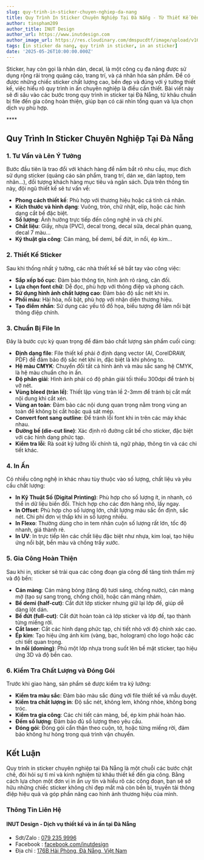 ```yaml
---
slug: quy-trinh-in-sticker-chuyen-nghiep-da-nang
title: Quy Trình In Sticker Chuyên Nghiệp Tại Đà Nẵng - Từ Thiết Kế Đến Thành Phẩm Hoàn Hảo
author: tinspham209
author_title: INUT Design
author_url: https://www.inutdesign.com
author_image_url: https://res.cloudinary.com/dmspucdtf/image/upload/v1663647671/inut/292635797_197003529328579_4330060878795101093_n_bjzhby.jpg
tags: [in sticker da nang, quy trinh in sticker, in an sticker]
date: '2025-05-26T10:00:00.000Z'
---
```


Sticker, hay còn gọi là nhãn dán, decal, là một công cụ đa năng được sử dụng rộng rãi trong quảng cáo, trang trí, và cá nhân hóa sản phẩm. Để có được những chiếc sticker chất lượng cao, bền đẹp và đúng với ý tưởng thiết kế, việc hiểu rõ quy trình in ấn chuyên nghiệp là điều cần thiết. Bài viết này sẽ đi sâu vào các bước trong quy trình in sticker tại Đà Nẵng, từ khâu chuẩn bị file đến gia công hoàn thiện, giúp bạn có cái nhìn tổng quan và lựa chọn dịch vụ phù hợp.

<!-- truncate-->****

<!-- ## Table of contents -->

## Quy Trình In Sticker Chuyên Nghiệp Tại Đà Nẵng

### 1. Tư Vấn và Lên Ý Tưởng

Bước đầu tiên là trao đổi với khách hàng để nắm bắt rõ nhu cầu, mục đích sử dụng sticker (quảng cáo sản phẩm, trang trí, dán xe, dán laptop, tem nhãn...), đối tượng khách hàng mục tiêu và ngân sách. Dựa trên thông tin này, đội ngũ thiết kế sẽ tư vấn về:

- **Phong cách thiết kế**: Phù hợp với thương hiệu hoặc cá tính cá nhân.
- **Kích thước và hình dạng**: Vuông, tròn, chữ nhật, elip, hoặc các hình dạng cắt bế đặc biệt.
- **Số lượng**: Ảnh hưởng trực tiếp đến công nghệ in và chi phí.
- **Chất liệu**: Giấy, nhựa (PVC), decal trong, decal sữa, decal phản quang, decal 7 màu...
- **Kỹ thuật gia công**: Cán màng, bế demi, bế đứt, in nổi, ép kim...

### 2. Thiết Kế Sticker

Sau khi thống nhất ý tưởng, các nhà thiết kế sẽ bắt tay vào công việc:

- **Sắp xếp bố cục**: Đảm bảo thông tin, hình ảnh rõ ràng, cân đối.
- **Lựa chọn font chữ**: Dễ đọc, phù hợp với thông điệp và phong cách.
- **Sử dụng hình ảnh chất lượng cao**: Đảm bảo độ sắc nét khi in.
- **Phối màu**: Hài hòa, nổi bật, phù hợp với nhận diện thương hiệu.
- **Tạo điểm nhấn**: Sử dụng các yếu tố đồ họa, biểu tượng để làm nổi bật thông điệp chính.

### 3. Chuẩn Bị File In

Đây là bước cực kỳ quan trọng để đảm bảo chất lượng sản phẩm cuối cùng:

- **Định dạng file**: File thiết kế phải ở định dạng vector (AI, CorelDRAW, PDF) để đảm bảo độ sắc nét khi in, đặc biệt là khi phóng to.
- **Hệ màu CMYK**: Chuyển đổi tất cả hình ảnh và màu sắc sang hệ CMYK, là hệ màu chuẩn cho in ấn.
- **Độ phân giải**: Hình ảnh phải có độ phân giải tối thiểu 300dpi để tránh bị vỡ nét.
- **Vùng bleed (tràn lề)**: Thiết lập vùng tràn lề 2-3mm để tránh bị cắt mất nội dung khi cắt xén.
- **Vùng an toàn**: Đảm bảo các nội dung quan trọng nằm trong vùng an toàn để không bị cắt hoặc quá sát mép.
- **Convert font sang outline**: Để tránh lỗi font khi in trên các máy khác nhau.
- **Đường bế (die-cut line)**: Xác định rõ đường cắt bế cho sticker, đặc biệt với các hình dạng phức tạp.
- **Kiểm tra lỗi**: Rà soát kỹ lưỡng lỗi chính tả, ngữ pháp, thông tin và các chi tiết khác.

### 4. In Ấn

Có nhiều công nghệ in khác nhau tùy thuộc vào số lượng, chất liệu và yêu cầu chất lượng:

- **In Kỹ Thuật Số (Digital Printing)**: Phù hợp cho số lượng ít, in nhanh, có thể in dữ liệu biến đổi. Thích hợp cho các đơn hàng nhỏ, lấy ngay.
- **In Offset**: Phù hợp cho số lượng lớn, chất lượng màu sắc ổn định, sắc nét. Chi phí đơn vị thấp khi in số lượng nhiều.
- **In Flexo**: Thường dùng cho in tem nhãn cuộn số lượng rất lớn, tốc độ nhanh, giá thành rẻ.
- **In UV**: In trực tiếp lên các chất liệu đặc biệt như nhựa, kim loại, tạo hiệu ứng nổi bật, bền màu và chống trầy xước.

### 5. Gia Công Hoàn Thiện

Sau khi in, sticker sẽ trải qua các công đoạn gia công để tăng tính thẩm mỹ và độ bền:

- **Cán màng**: Cán màng bóng (tăng độ tươi sáng, chống nước), cán màng mờ (tạo sự sang trọng, chống chói), hoặc cán màng nhám.
- **Bế demi (half-cut)**: Cắt đứt lớp sticker nhưng giữ lại lớp đế, giúp dễ dàng lột dán.
- **Bế đứt (full-cut)**: Cắt đứt hoàn toàn cả lớp sticker và lớp đế, tạo thành từng miếng rời.
- **Cắt laser**: Cắt các hình dạng phức tạp, chi tiết nhỏ với độ chính xác cao.
- **Ép kim**: Tạo hiệu ứng ánh kim (vàng, bạc, hologram) cho logo hoặc các chi tiết quan trọng.
- **In nổi (doming)**: Phủ một lớp nhựa trong suốt lên bề mặt sticker, tạo hiệu ứng 3D và độ bền cao.

### 6. Kiểm Tra Chất Lượng và Đóng Gói

Trước khi giao hàng, sản phẩm sẽ được kiểm tra kỹ lưỡng:

- **Kiểm tra màu sắc**: Đảm bảo màu sắc đúng với file thiết kế và mẫu duyệt.
- **Kiểm tra chất lượng in**: Độ sắc nét, không lem, không nhòe, không bong tróc.
- **Kiểm tra gia công**: Các chi tiết cán màng, bế, ép kim phải hoàn hảo.
- **Đếm số lượng**: Đảm bảo đủ số lượng theo yêu cầu.
- **Đóng gói**: Đóng gói cẩn thận theo cuộn, tờ, hoặc từng miếng rời, đảm bảo không hư hỏng trong quá trình vận chuyển.

## Kết Luận

Quy trình in sticker chuyên nghiệp tại Đà Nẵng là một chuỗi các bước chặt chẽ, đòi hỏi sự tỉ mỉ và kinh nghiệm từ khâu thiết kế đến gia công. Bằng cách lựa chọn một đơn vị in ấn uy tín và hiểu rõ các công đoạn, bạn sẽ sở hữu những chiếc sticker không chỉ đẹp mắt mà còn bền bỉ, truyền tải thông điệp hiệu quả và góp phần nâng cao hình ảnh thương hiệu của mình.

### Thông Tin Liên Hệ

#### INUT Design - Dịch vụ thiết kế và in ấn tại Đà Nẵng
- Sdt/Zalo : [079 235 9996](tel:0792359996)
- Facebook : [facebook.com/inutdesign](https://www.facebook.com/inutdesign)
- Địa chỉ : [176B Hải Phòng, Đà Nẵng, Việt Nam](https://maps.app.goo.gl/SRm8YB4fy8VfWmb39)